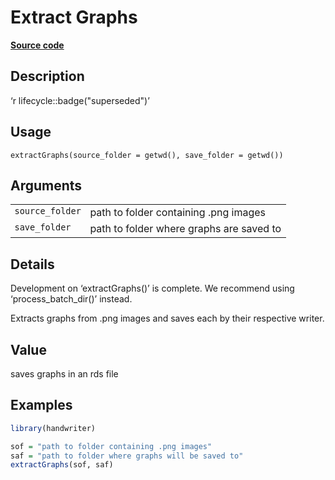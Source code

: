 

# Extract Graphs

[**Source code**](https://github.com/CSAFE-ISU/handwriter/tree/176-automatic-documentation/R/#L)

## Description

‘r lifecycle::badge("superseded")’

## Usage

<pre><code class='language-R'>extractGraphs(source_folder = getwd(), save_folder = getwd())
</code></pre>

## Arguments

<table>
<tr>
<td style="white-space: nowrap; font-family: monospace; vertical-align: top">
<code id="source_folder">source_folder</code>
</td>
<td>
path to folder containing .png images
</td>
</tr>
<tr>
<td style="white-space: nowrap; font-family: monospace; vertical-align: top">
<code id="save_folder">save_folder</code>
</td>
<td>
path to folder where graphs are saved to
</td>
</tr>
</table>

## Details

Development on ‘extractGraphs()’ is complete. We recommend using
‘process_batch_dir()’ instead.

Extracts graphs from .png images and saves each by their respective
writer.

## Value

saves graphs in an rds file

## Examples

``` r
library(handwriter)

sof = "path to folder containing .png images"
saf = "path to folder where graphs will be saved to"
extractGraphs(sof, saf)
```
